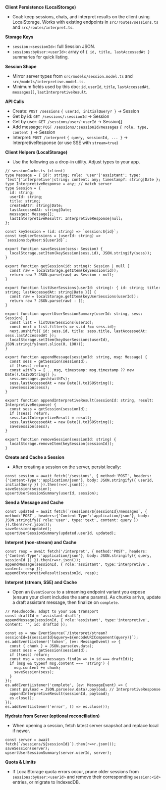 **Client Persistence (LocalStorage)**
- Goal: keep sessions, chats, and interpret results on the client using LocalStorage. Works with existing endpoints in `src/routes/sessions.ts` and `src/routes/interpret.ts`.

**Storage Keys**
- `session:<sessionId>`: full Session JSON.
- `sessions:byUser:<userId>`: array of `{ id, title, lastAccessedAt }` summaries for quick listing.

**Session Shape**
- Mirror server types from `src/models/session.model.ts` and `src/models/interpretive.model.ts`.
- Minimum fields used by this doc: `id`, `userId`, `title`, `lastAccessedAt`, `messages[]`, `lastInterpretiveResult`.

**API Calls**
- Create: `POST /sessions` `{ userId, initialQuery? }` → Session
- Get by id: `GET /sessions/:sessionId` → Session
- Get by user: `GET /sessions/user/:userId` → Session[]
- Add message: `POST /sessions/:sessionId/messages` `{ role, type, content }` → Session
- Interpret: `POST /interpret` `{ query, sessionId, ... }` → InterpretiveResponse (or use SSE with `stream=true`)

**Client Helpers (LocalStorage)**
- Use the following as a drop-in utility. Adjust types to your app.

```
// sessionCache.ts (client)
type Message = { id?: string; role: 'user'|'assistant'; type: 'text'|'interpretive'|string; content: any; timestamp?: string|Date };
type InterpretiveResponse = any; // match server
type Session = {
  id: string;
  userId: string;
  title: string;
  createdAt?: string|Date;
  lastAccessedAt: string|Date;
  messages: Message[];
  lastInterpretiveResult?: InterpretiveResponse|null;
};

const keySession = (id: string) => `session:${id}`;
const keyUserSessions = (userId: string) => `sessions:byUser:${userId}`;

export function saveSession(sess: Session) {
  localStorage.setItem(keySession(sess.id), JSON.stringify(sess));
}

export function getSession(id: string): Session | null {
  const raw = localStorage.getItem(keySession(id));
  return raw ? JSON.parse(raw) as Session : null;
}

export function listUserSessions(userId: string): { id: string; title: string; lastAccessedAt: string|Date }[] {
  const raw = localStorage.getItem(keyUserSessions(userId));
  return raw ? JSON.parse(raw) : [];
}

export function upsertUserSessionSummary(userId: string, sess: Session) {
  const list = listUserSessions(userId);
  const next = list.filter(s => s.id !== sess.id);
  next.unshift({ id: sess.id, title: sess.title, lastAccessedAt: sess.lastAccessedAt });
  localStorage.setItem(keyUserSessions(userId), JSON.stringify(next.slice(0, 100)));
}

export function appendMessage(sessionId: string, msg: Message) {
  const sess = getSession(sessionId);
  if (!sess) return;
  const withTs = { ...msg, timestamp: msg.timestamp ?? new Date().toISOString() };
  sess.messages.push(withTs);
  sess.lastAccessedAt = new Date().toISOString();
  saveSession(sess);
}

export function appendInterpretiveResult(sessionId: string, result: InterpretiveResponse) {
  const sess = getSession(sessionId);
  if (!sess) return;
  sess.lastInterpretiveResult = result;
  sess.lastAccessedAt = new Date().toISOString();
  saveSession(sess);
}

export function removeSession(sessionId: string) {
  localStorage.removeItem(keySession(sessionId));
}
```

**Create and Cache a Session**
- After creating a session on the server, persist locally:
```
const session = await fetch('/sessions', { method:'POST', headers:{'Content-Type':'application/json'}, body: JSON.stringify({ userId, initialQuery }) }).then(r=>r.json());
saveSession(session);
upsertUserSessionSummary(userId, session);
```

**Send a Message and Cache**
```
const updated = await fetch(`/sessions/${sessionId}/messages`, { method:'POST', headers:{'Content-Type':'application/json'}, body: JSON.stringify({ role:'user', type:'text', content: query }) }).then(r=>r.json());
saveSession(updated);
upsertUserSessionSummary(updated.userId, updated);
```

**Interpret (non-stream) and Cache**
```
const resp = await fetch('/interpret', { method:'POST', headers:{'Content-Type':'application/json'}, body: JSON.stringify({ query, sessionId }) }).then(r=>r.json());
appendMessage(sessionId, { role:'assistant', type:'interpretive', content: resp });
appendInterpretiveResult(sessionId, resp);
```

**Interpret (stream, SSE) and Cache**
- Open an `EventSource` to a streaming endpoint variant you expose (ensure your client includes the same params). As chunks arrive, update a draft assistant message, then finalize on `complete`.
```
// Pseudocode; adapt to your SSE transport
const draftId = 'assistant-draft';
appendMessage(sessionId, { role:'assistant', type:'interpretive', content: '', id: draftId });

const es = new EventSource(`/interpret/stream?sessionId=${sessionId}&query=${encodeURIComponent(query)}`);
es.addEventListener('token', (ev: MessageEvent) => {
  const { chunk } = JSON.parse(ev.data);
  const sess = getSession(sessionId);
  if (!sess) return;
  const msg = sess.messages.find(m => (m.id === draftId));
  if (msg && typeof msg.content === 'string') {
    msg.content += chunk;
    saveSession(sess);
  }
});
es.addEventListener('complete', (ev: MessageEvent) => {
  const payload = JSON.parse(ev.data).payload; // InterpretiveResponse
  appendInterpretiveResult(sessionId, payload);
  es.close();
});
es.addEventListener('error', () => es.close());
```

**Hydrate from Server (optional reconciliation)**
- When opening a session, fetch latest server snapshot and replace local if newer.
```
const server = await fetch(`/sessions/${sessionId}`).then(r=>r.json());
saveSession(server);
upsertUserSessionSummary(server.userId, server);
```

**Quota & Limits**
- If LocalStorage quota errors occur, prune older sessions from `sessions:byUser:<userId>` and remove their corresponding `session:<id>` entries, or migrate to IndexedDB.

